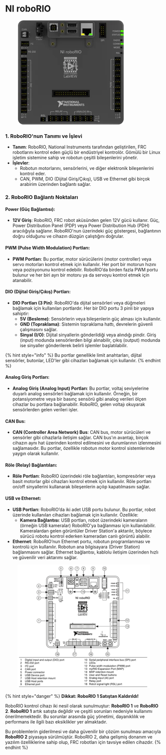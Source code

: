 # NI roboRIO

<div align="left">

<figure><img src="../../.gitbook/assets/image (41).png" alt=""><figcaption></figcaption></figure>

</div>

### 1. **RoboRIO'nun Tanımı ve İşlevi**

* **Tanım**: RoboRIO, National Instruments tarafından geliştirilen, FRC robotlarını kontrol eden güçlü bir endüstriyel kontrolör. Gömülü bir Linux işletim sistemine sahip ve robotun çeşitli bileşenlerini yönetir.
* **İşlevler**:
  * Robotun motorlarını, sensörlerini, ve diğer elektronik bileşenlerini kontrol eder.
  * CAN, PWM, DIO (Dijital Giriş/Çıkış), USB ve Ethernet gibi birçok arabirim üzerinden bağlantı sağlar.

### 2. **RoboRIO Bağlantı Noktaları**

#### **Power (Güç Bağlantısı):**

* **12V Giriş**: RoboRIO, FRC robot aküsünden gelen 12V gücü kullanır. Güç, Power Distribution Panel (PDP) veya Power Distribution Hub (PDH) aracılığıyla sağlanır. RoboRIO'nun üzerindeki güç göstergesi, bağlantının doğru olduğunu ve cihazın düzgün çalıştığını doğrular.

#### **PWM (Pulse Width Modulation) Portları:**

* **PWM Portları**: Bu portlar, motor sürücülerini (motor controller) veya servo motorları kontrol etmek için kullanılır. Her port bir motorun hızını veya pozisyonunu kontrol edebilir. RoboRIO’da birden fazla PWM portu bulunur ve her biri ayrı bir motoru ya da servoyu kontrol etmek için atanabilir.

#### **DIO (Dijital Giriş/Çıkış) Portları:**

* **DIO Portları (3 Pin)**: RoboRIO'da dijital sensörleri veya düğmeleri bağlamak için kullanılan portlardır. Her bir DIO portu 3 pinli bir yapıya sahiptir:
  * **5V (Besleme)**: Sensörlerin veya bileşenlerin güç alması için kullanılır.
  * **GND (Topraklama)**: Sistemin topraklama hattı, devrelerin güvenli çalışmasını sağlar.
  * **Sinyal (I/O)**: Dijital sinyallerin gönderildiği veya alındığı pindir. Giriş (input) modunda sensörlerden bilgi alınabilir, çıkış (output) modunda ise sinyaller gönderilerek belirli işlemler başlatılabilir.

{% hint style="info" %}
Bu portlar genellikle limit anahtarları, dijital sensörler, butonlar, LED'ler gibi cihazları bağlamak için kullanılır.
{% endhint %}

#### **Analog Giriş Portları:**

* **Analog Giriş (Analog Input) Portları**: Bu portlar, voltaj seviyelerine duyarlı analog sensörleri bağlamak için kullanılır. Örneğin, bir potansiyometre veya bir basınç sensörü gibi analog verileri ölçen cihazlar bu portlara bağlanabilir. RoboRIO, gelen voltajı okuyarak sensörlerden gelen verileri işler.

#### **CAN Bus:**

* **CAN (Controller Area Network) Bus**: CAN bus, motor sürücüleri ve sensörler gibi cihazlarla iletişim sağlar. CAN bus'ın avantajı, birçok cihazın aynı hat üzerinden kontrol edilmesini ve durumlarının izlenmesini sağlamasıdır. Bu portlar, özellikle robotun motor kontrol sistemlerinde yaygın olarak kullanılır.

#### **Röle (Relay) Bağlantıları:**

* **Röle Portları**: RoboRIO üzerindeki röle bağlantıları, kompresörler veya basit motorlar gibi cihazları kontrol etmek için kullanılır. Röle portları on/off sinyallerini kullanarak bileşenlerin açılıp kapatılmasını sağlar.

#### **USB ve Ethernet:**

* **USB Portları**: RoboRIO’da iki adet USB portu bulunur. Bu portlar, robot üzerinde kullanılan cihazları bağlamak için kullanılır. Özellikle:
  * **Kamera Bağlantısı**: USB portları, robot üzerindeki kameraların (örneğin USB kameralar) RoboRIO'ya bağlanması için kullanılabilir. Kameralardan gelen görüntüler Driver Station'a aktarılır, böylece sürücü robotu kontrol ederken kameradan canlı görüntü alabilir.
* **Ethernet**: RoboRIO’nun Ethernet portu, robotun programlanması ve kontrolü için kullanılır. Robotun ana bilgisayara (Driver Station) bağlanmasını sağlar. Ethernet bağlantısı, kablolu iletişim üzerinden hızlı ve güvenilir veri aktarımı sağlar.

<figure><img src="../../.gitbook/assets/image (1) (1).png" alt=""><figcaption></figcaption></figure>

{% hint style="danger" %}
**Dikkat: RoboRIO 1 Satıştan Kaldırıldı!**

RoboRIO kontrol cihazı iki nesil olarak sunulmuştur: **RoboRIO 1** ve **RoboRIO 2**. **RoboRIO 1** artık satışta değildir ve çeşitli sorunları nedeniyle kullanımı önerilmemektedir. Bu sorunlar arasında güç yönetimi, dayanıklılık ve performans ile ilgili bazı eksiklikler yer almaktadır.

Bu problemlerin giderilmesi ve daha güvenilir bir çözüm sunulması amacıyla **RoboRIO 2** piyasaya sürülmüştür. RoboRIO 2, daha gelişmiş donanım ve yazılım özelliklerine sahip olup, FRC robotları için tavsiye edilen cihazdır.
{% endhint %}

